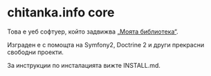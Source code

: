 chitanka.info core
==================

Това е уеб софтуер, който задвижва [„Моята библиотека“](http://chitanka.info).

Изграден е с помощта на Symfony2, Doctrine 2 и други прекрасни свободни проекти.

За инструкции по инсталацията вижте INSTALL.md.
